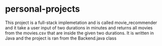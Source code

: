 # personal-projects
This project is a full-stack implemetation and is called movie_recommender and it take a user input of two durations in minutes and returns all movies from the movies.csv that are inside the given two durations. It is written in Java and the project is ran from the Backend.java class
